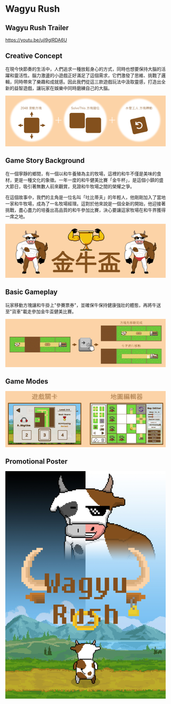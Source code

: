 # Wagyu Rush
## Wagyu Rush Trailer
https://youtu.be/ujl9glRDA6U

## Creative Concept
在現今快節奏的生活中，人們追求一種放鬆身心的方式，同時也想要保持大腦的活躍和靈活性。腦力激盪的小遊戲正好滿足了這個需求，它們激發了思維、挑戰了邏輯，同時帶來了樂趣和成就感。因此我們從這三款遊戲玩法中汲取靈感，打造出全新的益智遊戲，讓玩家在娛樂中同時磨練自己的大腦。

![image](https://github.com/DavidWuAmaru/Wagyu-Rush/blob/main/%E8%9E%A2%E5%B9%95%E6%93%B7%E5%8F%96%E7%95%AB%E9%9D%A2%202024-03-13%20211643.png)

## Game Story Background
在一個寧靜的鄉間，有一個以和牛養殖為主的牧場，這裡的和牛不僅是美味的食材，更是一種文化的象徵。一年一度的和牛健美比賽「金牛杯」，是這個小鎮的盛大節日，吸引著無數人前來觀賞，見證和牛牧場之間的榮耀之爭。

在這個故事中，我們的主角是一位名叫「吐比蒂夫」的年輕人，他剛剛加入了當地一家和牛牧場，成為了一名牧場經理。這對於他來說是一個全新的開始，他迎接著挑戰，盡心盡力的培養出高品質的和牛參加比賽，決心要讓這家牧場在和牛界獲得一席之地。

![image](https://github.com/DavidWuAmaru/Wagyu-Rush/blob/main/%E8%9E%A2%E5%B9%95%E6%93%B7%E5%8F%96%E7%95%AB%E9%9D%A2%202024-03-13%20212247.png)

## Basic Gameplay
玩家移動方塊讓和牛掛上"參賽票券"，並確保牛保持健康強壯的體態，再將牛送至"貨車"載走參加金牛盃健美比賽。

![image](https://github.com/DavidWuAmaru/Wagyu-Rush/blob/main/%E8%9E%A2%E5%B9%95%E6%93%B7%E5%8F%96%E7%95%AB%E9%9D%A2%202024-03-13%20212952.png)

## Game Modes
![image](https://github.com/DavidWuAmaru/Wagyu-Rush/blob/main/%E8%9E%A2%E5%B9%95%E6%93%B7%E5%8F%96%E7%95%AB%E9%9D%A2%202024-03-13%20213107.png)

## Promotional Poster

![image](https://github.com/DavidWuAmaru/Wagyu-Rush/blob/main/%E9%81%8A%E6%88%B2%E6%B5%B7%E5%A0%B1.jpg)
